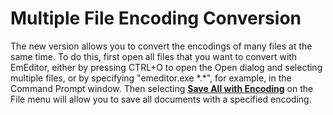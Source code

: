 # Multiple File Encoding Conversion

The new version allows you to convert the encodings of many files at the same time. To do this, first open all files that you want to convert with EmEditor, either by pressing CTRL+O to open the Open dialog and selecting multiple files, or by specifying "emeditor.exe \*.\*", for example, in the Command Prompt window. Then selecting **[Save All with Encoding](../dlg/save_all_as/index)** on the File menu will allow you to save all documents with a specified encoding.